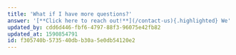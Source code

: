 ```yaml
---
title: 'What if I have more questions?'
answer: '[**Click here to reach out!**](/contact-us){.highlighted} We''d love to answer them in person.'
updated_by: cdd6d446-fbf6-4797-88f3-96075e42fb82
updated_at: 1590854791
id: f305740b-5735-40db-b30a-5e0db54120e2
---
```


